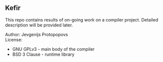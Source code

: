 ## Kefir
This repo contains results of on-going work on a compiler project. Detailed description will be provided later.

Author: Jevgenijs Protopopovs \
License:
* GNU GPLv3 - main body of the compiler
* BSD 3 Clause - runtime library